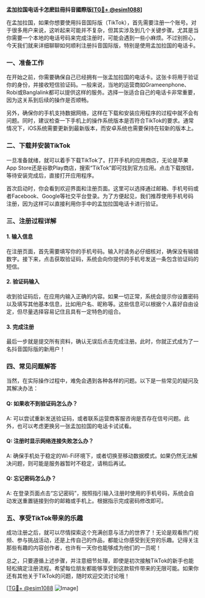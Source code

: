 **孟加拉国电话卡怎麽註冊抖音國際版[[TG💪+ @esim1088](https://t.me/s/esim1088)]**

在孟加拉国，如果你想要使用抖音国际版（TikTok），首先需要注册一个账号。对于很多用户来说，这听起来可能并不复杂，但其实涉及到几个关键步骤。尤其是当你需要一个本地的电话号码来完成注册时，可能会遇到一些小麻烦。不过别担心，今天我们就来详细聊聊如何顺利注册抖音国际版，特别是使用孟加拉国的电话卡。

### 一、准备工作

在开始之前，你需要确保自己已经拥有一张孟加拉国的电话卡。这张卡将用于验证你的身份，并接收短信验证码。一般来说，当地的运营商如Grameenphone、Robi或Banglalink都可以提供这样的服务。选择一张适合自己的电话卡非常重要，因为这关系到后续的操作是否顺畅。

另外，确保你的手机支持数据网络，这样在下载和安装应用程序的过程中就不会有问题。同时，建议检查一下手机上的操作系统版本是否符合TikTok的要求。通常情况下，iOS系统需要更新到最新版本，而安卓系统也需要保持在较新的版本上。

### 二、下载并安装TikTok

一旦准备就绪，就可以着手下载TikTok了。打开手机的应用商店，无论是苹果App Store还是谷歌Play商店，搜索“TikTok”即可找到官方应用。点击下载按钮，等待安装完成后，直接打开应用程序。

首次启动时，你会看到欢迎界面和注册页面。这里可以选择通过邮箱、手机号码或者Facebook、Google等社交平台登录。为了方便起见，我们推荐使用手机号码注册，因为这样可以直接利用你手中的孟加拉国电话卡进行验证。

### 三、注册过程详解

#### 1. 输入信息
在注册页面，首先需要填写你的手机号码。输入时请务必仔细核对，确保没有输错数字。接下来，点击获取验证码，系统会向你提供的手机号发送一条包含验证码的短信。

#### 2. 验证码输入
收到验证码后，在应用内输入正确的内容。如果一切正常，系统会提示你设置密码以及填写其他基本信息，比如用户名、昵称等。这些信息可以根据个人喜好自由设定，但尽量选择容易记住且具有一定特色的组合。

#### 3. 完成注册
最后一步就是提交所有资料，确认无误后点击完成注册。此时，你就正式成为了一名抖音国际版的新用户！

### 四、常见问题解答

当然，在实际操作过程中，难免会遇到各种各样的问题。以下是一些常见的疑问及其解决办法：

#### Q: 如果收不到验证码怎么办？
A: 可以尝试重新发送验证码，或者联系运营商客服咨询是否存在信号问题。此外，也可以考虑更换另一张孟加拉国的电话卡试试看。

#### Q: 注册时显示网络连接失败怎么办？
A: 确保手机处于稳定的Wi-Fi环境下，或者切换至移动数据模式。如果仍然无法解决问题，则可能是服务器暂时不稳定，请稍后再试。

#### Q: 忘记密码怎么办？
A: 在登录页面点击“忘记密码”，按照指引输入注册时使用的手机号码，系统会自动发送重置链接到你的邮箱或手机上。根据指示完成密码修改即可。

### 五、享受TikTok带来的乐趣

成功注册之后，就可以尽情探索这个充满创意与活力的世界了！无论是观看热门视频、参与挑战活动，还是上传自己的作品，都能让你感受到无穷的乐趣。记得关注那些有趣的内容创作者，也许有一天你也能够成为他们的一员呢！

总之，只要遵循上述步骤，并注意细节处理，即使是初次接触TikTok的新手也能轻松搞定注册流程。希望每位朋友都能够享受到这款软件带来的无限可能。如果你还有其他关于TikTok的问题，随时欢迎交流讨论哦！

[[TG💪+ @esim1088](https://t.me/s/esim1088) ![Image](https://i.postimg.cc/4NQfJmqS/Snipaste-2025-05-13-00-14-12.png)]
